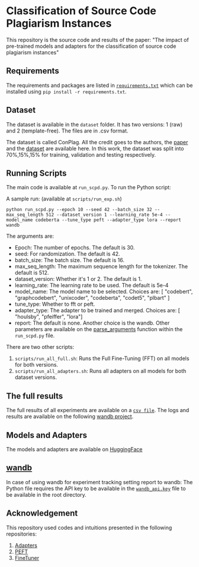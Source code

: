 # Classification of Source Code Plagiarism Instances

This repository is the source code and results of the paper:
"The impact of pre-trained models and adapters for the classification of source code plagiarism instances"

## Requirements

The requirements and packages are listed in [`requirements.txt`](requirements.txt) which can be installed using `pip install -r requirements.txt`.

## Dataset

The dataset is available in the `dataset` folder. It has two versions: 1 (raw) and 2 (template-free). The files are in .csv format.

The dataset is called ConPlag. All the credit goes to the authors, the [paper](https://arxiv.org/abs/2303.10763) and the [dataset](https://zenodo.org/records/7332790) are available here. 
In this work, the dataset was split into 70%,15%,15% for training, validation and testing respectively. 

## Running Scripts
The main code is available at `run_scpd.py`. To run the Python script:

A sample run: (available at `scripts/run_exp.sh`)

```shell
python run_scpd.py --epoch 10 --seed 42 --batch_size 32 --max_seq_length 512 --dataset_version 1 --learning_rate 5e-4 --model_name codeberta --tune_type peft --adapter_type lora --report wandb
```

The arguments are:
- Epoch: The number of epochs. The default is 30.
- seed: For randomization. The default is 42.
- batch_size: The batch size. The default is 16.
- max_seq_length: The maximum sequence length for the tokenizer. The default is 512.
- dataset_version: Whether it's 1 or 2. The default is 1.
- learning_rate: The learning rate to be used. The default is 5e-4
- model_name: The model name to be selected. Choices are: [ "codebert", "graphcodebert", "unixcoder", "codeberta", "codet5", "plbart" ]
- tune_type: Whether to fft or peft.
- adapter_type: The adapter to be trained and merged. Choices are: [ "houlsby", "pfeiffer", "lora"]
- report: The default is none. Another choice is the wandb.
Other parameters are available on the [parse_arguments](https://github.com/FahadEbrahim/SCPD_FSE/blob/f45229ffadb41c04fd09b93558650d21ae4945f4/run_scpd.py#L40) function within the `run_scpd.py` file. 

There are two other scripts:
1. `scripts/run_all_full.sh`: Runs the Full Fine-Tuning (FFT) on all models for both versions.
2. `scripts/run_all_adapters.sh`: Runs all adapters on all models for both dataset versions.

## The full results

The full results of all experiments are available on a [`csv file`](results/all_results.csv).
The logs and results are available on the following [wandb project](https://wandb.ai/fahad-ebrahim/ConPlag_Experiments_FSE_Final?nw=nwuserfahadebrahim). 

## Models and Adapters

The models and adapters are available on [HuggingFace](https://huggingface.co/collections/buelfhood/conplag-experiments-672b66643add81b66a7fb9f2)

## [wandb](https://wandb.ai)

In case of using wandb for experiment tracking setting report to wandb:
The Python file requires the API key to be available in the [`wandb_api.key`](wandb_api.key) file to be available in the root directory.

## Acknowledgement
This repository used codes and intuitions presented in the following repositories: 
1. [Adapters](https://github.com/adapter-hub/adapters) 
2. [PEFT](https://github.com/zwtnju/PEFT/tree/main)
3. [FineTuner](https://github.com/NougatCA/FineTuner)
